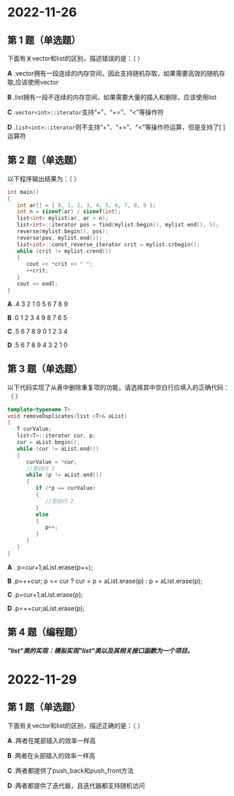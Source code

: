 # 2022-11-26

## 第 1 题（单选题）

下面有关vector和list的区别，描述错误的是：（ ）

**A** .vector拥有一段连续的内存空间，因此支持随机存取，如果需要高效的随机存取,应该使用vector

**B** .list拥有一段不连续的内存空间，如果需要大量的插入和删除，应该使用list

**C** .`vector<int>::iterator`支持“+”、“+=”、“<”等操作符

**D** .`list<int>::iterator`则不支持“+”、“+=”、“<”等操作符运算，但是支持了[ ]运算符

## 第 2 题（单选题）

以下程序输出结果为：（ ）

```c++
int main()
{
   int ar[] = { 0, 1, 2, 3, 4, 5, 6, 7, 8, 9 };
   int n = sizeof(ar) / sizeof(int);
   list<int> mylist(ar, ar + n);
   list<int>::iterator pos = find(mylist.begin(), mylist.end(), 5);
   reverse(mylist.begin(), pos);
   reverse(pos, mylist.end());
   list<int>::const_reverse_iterator crit = mylist.crbegin();
   while (crit != mylist.crend())
   {
      cout << *crit << " ";
      ++crit;
   }
   cout << endl;
}
```

**A** .4 3 2 1 0 5 6 7 8 9

**B** .0 1 2 3 4 9 8 7 6 5

**C** .5 6 7 8 9 0 1 2 3 4

**D** .5 6 7 8 9 4 3 2 1 0

## 第 3 题（单选题）

以下代码实现了从表中删除重复项的功能，请选择其中空白行应填入的正确代码：（ ）

```c++
template<typename T>
void removeDuplicates(list <T>& aList)
{
   T curValue;
   list<T>::iterator cur, p;
   cur = aList.begin();
   while (cur != aList.end())
   {
      curValue = *cur;
      //空白行 1
      while (p != aList.end())
      {
         if (*p == curValue)
         {
            //空白行 2
         }
         else
         {
            p++;
         }
      }
   }
}
```

**A** . p=cur+1;aList.erase(p++);

**B** .p=++cur; p == cur ? cur = p = aList.erase(p) : p = aList.erase(p);

**C** .p=cur+1;aList.erase(p);

**D** .p=++cur;aList.erase(p);

## 第 4 题（编程题）

***"list"类的实现：模拟实现"list"类以及其相关接口函数为一个项目。***

# 2022-11-29

## 第 1 题（单选题）

下面有关vector和list的区别，描述正确的是：（ ）

**A** .两者在尾部插入的效率一样高

**B** .两者在头部插入的效率一样高

**C** .两者都提供了push_back和push_front方法

**D** .两者都提供了迭代器，且迭代器都支持随机访问